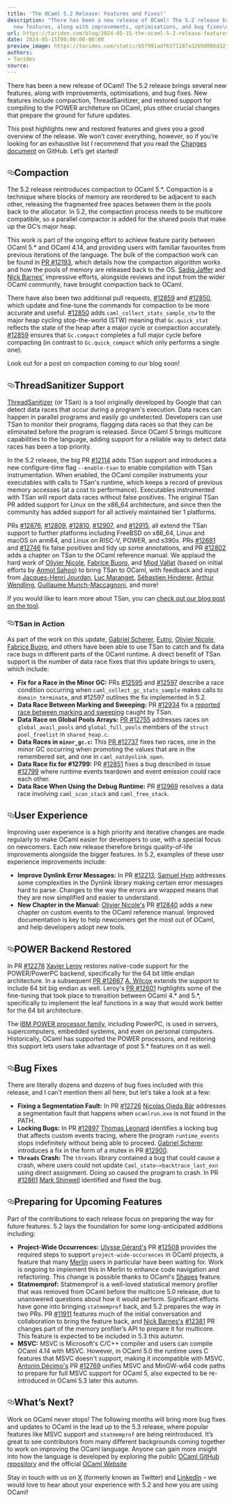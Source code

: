 ```yaml
---
title: 'The OCaml 5.2 Release: Features and Fixes!'
description: "There has been a new release of OCaml! The 5.2 release brings several
  new features, along with improvements, optimisations, and bug fixes\u2026"
url: https://tarides.com/blog/2024-05-15-the-ocaml-5-2-release-features-and-fixes
date: 2024-05-15T00:00:00-00:00
preview_image: https://tarides.com/static/b5f991adf6571187a3269d086d32f31c/0132d/camel-eclipse.jpg
authors:
- Tarides
source:
---
```


<p>There has been a new release of OCaml! The 5.2 release brings several new features, along with improvements, optimisations, and bug fixes. New features include compaction, ThreadSanitizer, and restored support for compiling to the POWER architeture on OCaml, plus other crucial changes that prepare the ground for future updates.</p>
<p>This post highlights new and restored features and gives you a good overview of the release. We won&rsquo;t cover everything, however, so if you&rsquo;re looking for an exhaustive list I recommend that you read the <a href="https://github.com/ocaml/ocaml/blob/5.2/Changes">Changes document</a> on GitHub. Let&rsquo;s get started!</p>
<h2 style="position:relative;"><a href="https://tarides.com/feed.xml#compaction" aria-label="compaction permalink" class="anchor before"><svg aria-hidden="true" focusable="false" height="16" version="1.1" viewbox="0 0 16 16" width="16"><path fill-rule="evenodd" d="M4 9h1v1H4c-1.5 0-3-1.69-3-3.5S2.55 3 4 3h4c1.45 0 3 1.69 3 3.5 0 1.41-.91 2.72-2 3.25V8.59c.58-.45 1-1.27 1-2.09C10 5.22 8.98 4 8 4H4c-.98 0-2 1.22-2 2.5S3 9 4 9zm9-3h-1v1h1c1 0 2 1.22 2 2.5S13.98 12 13 12H9c-.98 0-2-1.22-2-2.5 0-.83.42-1.64 1-2.09V6.25c-1.09.53-2 1.84-2 3.25C6 11.31 7.55 13 9 13h4c1.45 0 3-1.69 3-3.5S14.5 6 13 6z"></path></svg></a>Compaction</h2>
<p>The 5.2 release reintroduces compaction to OCaml 5.*. Compaction is a technique where blocks of memory are reordered to be adjacent to each other, releasing the fragmented free spaces  between them in the pools back to the allocator.  In 5.2, the compaction process needs to be multicore compatible, so a parallel compactor is added for the shared pools that make up the GC&rsquo;s major heap.</p>
<p>This work is part of the ongoing effort to achieve feature parity between OCaml 5.* and OCaml 4.14, and providing users with familiar favourites from previous iterations of the language. The bulk of the compaction work can be found in <a href="https://github.com/ocaml/ocaml/pull/12193">PR #12193</a>, which details how the compaction algorithm works and how the pools of memory are released back to the OS. <a href="https://github.com/sadiqj">Sadiq Jaffer</a> and <a href="https://github.com/NickBarnes">Nick Barnes'</a> impressive efforts, alongside reviews and input from the wider OCaml community, have brought compaction back to OCaml.</p>
<p>There have also been two additional pull requests, <a href="https://github.com/ocaml/ocaml/pull/12859">#12859</a> and <a href="https://github.com/ocaml/ocaml/pull/12850">#12850</a>, which update and fine-tune the commands for compaction to be more accurate and useful. <a href="https://github.com/ocaml/ocaml/pull/12850">#12850</a> adds <code>caml_collect_stats_sample_stw</code> to the major heap cycling stop-the-world (STW) meaning that <code>Gc.quick_stat</code> reflects the state of the heap after a major cycle or compaction accurately. <a href="https://github.com/ocaml/ocaml/pull/12859">#12859</a> ensures that <code>Gc.compact</code> completes a full major cycle before compacting (in contrast to <code>Gc.quick_compact</code> which only performs a single one).</p>
<p>Look out for a post on compaction coming to our blog soon!</p>
<h2 style="position:relative;"><a href="https://tarides.com/feed.xml#threadsanitizer-support" aria-label="threadsanitizer support permalink" class="anchor before"><svg aria-hidden="true" focusable="false" height="16" version="1.1" viewbox="0 0 16 16" width="16"><path fill-rule="evenodd" d="M4 9h1v1H4c-1.5 0-3-1.69-3-3.5S2.55 3 4 3h4c1.45 0 3 1.69 3 3.5 0 1.41-.91 2.72-2 3.25V8.59c.58-.45 1-1.27 1-2.09C10 5.22 8.98 4 8 4H4c-.98 0-2 1.22-2 2.5S3 9 4 9zm9-3h-1v1h1c1 0 2 1.22 2 2.5S13.98 12 13 12H9c-.98 0-2-1.22-2-2.5 0-.83.42-1.64 1-2.09V6.25c-1.09.53-2 1.84-2 3.25C6 11.31 7.55 13 9 13h4c1.45 0 3-1.69 3-3.5S14.5 6 13 6z"></path></svg></a>ThreadSanitizer Support</h2>
<p><a href="https://clang.llvm.org/docs/ThreadSanitizer.html">ThreadSanitizer</a> (or TSan) is a tool originally developed by Google that can detect data races that occur during a program's execution. Data races can happen in parallel programs and easily go undetected. Developers can use TSan to monitor their programs, flagging data races so that they can be eliminated before the program is released. Since OCaml 5 brings multicore capabilities to the language, adding support for a reliable way to detect data races has been a top priority.</p>
<p>In the 5.2 release, the big PR <a href="https://github.com/ocaml/ocaml/pull/12114">#12114</a> adds TSan support and introduces a new configure-time flag <code>--enable-tsan</code> to enable compilation with TSan instrumentation. When enabled, the OCaml compiler instruments your executables with calls to TSan's runtime, which keeps a record of previous memory accesses (at a cost to performance). Executables instrumented with TSan will report data races without false positives. The original TSan PR added support for Linux on the x86_64 architecture, and since then the community has added support for all actively maintained tier 1 platforms.</p>
<p>PRs <a href="https://github.com/ocaml/ocaml/pull/12876">#12876</a>, <a href="https://github.com/ocaml/ocaml/pull/12809">#12809</a>, <a href="https://github.com/ocaml/ocaml/pull/12810">#12810</a>, <a href="https://github.com/ocaml/ocaml/pull/12907">#12907</a>, and <a href="https://github.com/ocaml/ocaml/pull/12915">#12915</a>, all extend the TSan support to further platforms including FreeBSD on x86_64, Linux and macOS on arm64, and Linux on RISC-V, POWER, and s390x. PRs <a href="https://github.com/ocaml/ocaml/pull/12681">#12681</a> and <a href="https://github.com/ocaml/ocaml/pull/12746">#12746</a> fix false positives and tidy up some annotations, and PR <a href="https://github.com/ocaml/ocaml/pull/12802">#12802</a> adds a chapter on TSan to the OCaml reference manual. We applaud the hard work of <a href="https://github.com/OlivierNicole">Olivier Nicole</a>, <a href="https://github.com/fabbing">Fabrice Buoro</a>, and <a href="https://github.com/dustanddreams">Miod Vallat</a> (based on initial efforts by <a href="https://github.com/anmolsahoo25">Anmol Sahoo</a>) to bring TSan to OCaml, with feedback and input from <a href="https://github.com/jhjourdan">Jacques-Henri Jourdan</a>, <a href="https://github.com/maranget">Luc Maranget</a>, <a href="https://github.com/shindere">S&eacute;bastien Hinderer</a>, <a href="https://github.com/art-w">Arthur Wendling</a>, <a href="https://github.com/gadmm">Guillaume Munch-Maccagnoni</a>, and more!</p>
<p>If you would like to learn more about TSan, you can <a href="https://tarides.com/blog/2023-10-18-off-to-the-races-using-threadsanitizer-in-ocaml/">check out our blog post on the tool</a>.</p>
<h3 style="position:relative;"><a href="https://tarides.com/feed.xml#tsan-in-action" aria-label="tsan in action permalink" class="anchor before"><svg aria-hidden="true" focusable="false" height="16" version="1.1" viewbox="0 0 16 16" width="16"><path fill-rule="evenodd" d="M4 9h1v1H4c-1.5 0-3-1.69-3-3.5S2.55 3 4 3h4c1.45 0 3 1.69 3 3.5 0 1.41-.91 2.72-2 3.25V8.59c.58-.45 1-1.27 1-2.09C10 5.22 8.98 4 8 4H4c-.98 0-2 1.22-2 2.5S3 9 4 9zm9-3h-1v1h1c1 0 2 1.22 2 2.5S13.98 12 13 12H9c-.98 0-2-1.22-2-2.5 0-.83.42-1.64 1-2.09V6.25c-1.09.53-2 1.84-2 3.25C6 11.31 7.55 13 9 13h4c1.45 0 3-1.69 3-3.5S14.5 6 13 6z"></path></svg></a>TSan in Action</h3>
<p>As part of the work on this update, <a href="https://github.com/gasche">Gabriel Scherer</a>, <a href="https://github.com/eutro">Eutro</a>, <a href="https://github.com/OlivierNicole">Olivier Nicole</a>, <a href="https://github.com/fabbing">Fabrice Buoro</a>, and others have been able to use TSan to catch and fix data race bugs in different parts of the OCaml runtime. A direct benefit of TSan support is the number of data race fixes that this update brings to users, which include:</p>
<ul>
<li><strong>Fix for a Race in the Minor GC:</strong> PRs <a href="https://github.com/ocaml/ocaml/pull/12595">#12595</a> and <a href="https://github.com/ocaml/ocaml/pull/12597">#12597</a> describe a race condition occurring when <code>caml_collect_gc_stats_sample</code> makes calls to <code>domain_terminate</code>, and #12597 outlines the fix implemented in 5.2.</li>
<li><strong>Data Race Between Marking and Sweeping:</strong> PR <a href="https://github.com/ocaml/ocaml/pull/12934">#12934</a> fix a <a href="https://github.com/ocaml/ocaml/issues/12916">reported race between marking and sweeping</a> caught by TSan.</li>
<li><strong>Data Race on Global Pools Arrays:</strong> <a href="https://github.com/ocaml/ocaml/pull/12755">PR #12755</a> addresses races on <code>global_avail_pools</code> and <code>global_full_pools</code> members of the <code>struct pool_freelist</code> in <code>shared_heap.c</code>.</li>
<li><strong>Data Races in <code>minor_gc.c</code>:</strong> This <a href="https://github.com/ocaml/ocaml/pull/12737">PR #12737</a> fixes two races, one in the minor GC occurring when promoting the values that are in the remembered set, and one in <code>caml_natdynlink_open</code>.</li>
<li><strong>Data Race fix for #12799:</strong> PR <a href="https://github.com/ocaml/ocaml/pull/12851">#12851</a> fixes a bug described in issue <a href="https://github.com/ocaml/ocaml/issues/12799">#12799</a> where runtime events teardown and event emission could race each other.</li>
<li><strong>Data Race When Using the Debug Runtime:</strong> PR <a href="https://github.com/ocaml/ocaml/pull/12969">#12969</a> resolves a data race involving <code>caml_scan_stack</code> and <code>caml_free_stack</code>.</li>
</ul>
<h2 style="position:relative;"><a href="https://tarides.com/feed.xml#user-experience" aria-label="user experience permalink" class="anchor before"><svg aria-hidden="true" focusable="false" height="16" version="1.1" viewbox="0 0 16 16" width="16"><path fill-rule="evenodd" d="M4 9h1v1H4c-1.5 0-3-1.69-3-3.5S2.55 3 4 3h4c1.45 0 3 1.69 3 3.5 0 1.41-.91 2.72-2 3.25V8.59c.58-.45 1-1.27 1-2.09C10 5.22 8.98 4 8 4H4c-.98 0-2 1.22-2 2.5S3 9 4 9zm9-3h-1v1h1c1 0 2 1.22 2 2.5S13.98 12 13 12H9c-.98 0-2-1.22-2-2.5 0-.83.42-1.64 1-2.09V6.25c-1.09.53-2 1.84-2 3.25C6 11.31 7.55 13 9 13h4c1.45 0 3-1.69 3-3.5S14.5 6 13 6z"></path></svg></a>User Experience</h2>
<p>Improving user experience is a high priority and iterative changes are made regularly to make OCaml easier for developers to use, with a special focus on newcomers. Each new release therefore brings quality-of-life improvements alongside the bigger features. In 5.2, examples of these user experience improvements include:</p>
<ul>
<li><strong>Improve Dynlink Error Messages:</strong> In PR <a href="https://github.com/ocaml/ocaml/pull/12213">#12213</a>, <a href="https://github.com/shym">Samuel Hym</a> addresses some complexities in the Dynlink library making certain error messages hard to parse. Changes to the way the errors are wrapped means that they are now simplified and easier to understand.</li>
<li><strong>New Chapter in the Manual:</strong> <a href="https://github.com/OlivierNicole">Olivier Nicole's</a> PR <a href="https://github.com/ocaml/ocaml/pull/12840">#12840</a> adds a new chapter on custom events to the OCaml reference manual. Improved documentation is key to help newcomers get the most out of OCaml, and help developers adopt new tools.</li>
</ul>
<h2 style="position:relative;"><a href="https://tarides.com/feed.xml#power-backend-restored" aria-label="power backend restored permalink" class="anchor before"><svg aria-hidden="true" focusable="false" height="16" version="1.1" viewbox="0 0 16 16" width="16"><path fill-rule="evenodd" d="M4 9h1v1H4c-1.5 0-3-1.69-3-3.5S2.55 3 4 3h4c1.45 0 3 1.69 3 3.5 0 1.41-.91 2.72-2 3.25V8.59c.58-.45 1-1.27 1-2.09C10 5.22 8.98 4 8 4H4c-.98 0-2 1.22-2 2.5S3 9 4 9zm9-3h-1v1h1c1 0 2 1.22 2 2.5S13.98 12 13 12H9c-.98 0-2-1.22-2-2.5 0-.83.42-1.64 1-2.09V6.25c-1.09.53-2 1.84-2 3.25C6 11.31 7.55 13 9 13h4c1.45 0 3-1.69 3-3.5S14.5 6 13 6z"></path></svg></a>POWER Backend Restored</h2>
<p>In PR <a href="https://github.com/ocaml/ocaml/pull/12276">#12276</a> <a href="https://github.com/xavierleroy">Xavier Leroy</a> restores native-code support for the POWER/PowerPC backend, specifically for the 64 bit little endian architecture. In a subsequent <a href="https://github.com/ocaml/ocaml/pull/12667">PR #12667</a> <a href="https://github.com/awilfox">A. Wilcox</a> extends the support to include 64 bit big endian as well. Leroy's <a href="https://github.com/ocaml/ocaml/pull/12601">PR #12601</a> highlights some of the fine-tuning that took place to transition between OCaml 4.* and 5.*, specifically to implement the leaf functions in a way that would work better for the 64 bit architecture.</p>
<p>The <a href="https://en.wikipedia.org/wiki/IBM_Power_Systems#:~:text=IBM%20Power%20Systems%20is%20a,and%20System%20i%20product%20lines.">IBM POWER processor family</a>, including PowerPC, is used in servers, supercomputers, embedded systems, and even on personal computers. Historically, OCaml has supported the POWER processors, and restoring this support lets users take advantage of post 5.* features on it as well.</p>
<h2 style="position:relative;"><a href="https://tarides.com/feed.xml#bug-fixes" aria-label="bug fixes permalink" class="anchor before"><svg aria-hidden="true" focusable="false" height="16" version="1.1" viewbox="0 0 16 16" width="16"><path fill-rule="evenodd" d="M4 9h1v1H4c-1.5 0-3-1.69-3-3.5S2.55 3 4 3h4c1.45 0 3 1.69 3 3.5 0 1.41-.91 2.72-2 3.25V8.59c.58-.45 1-1.27 1-2.09C10 5.22 8.98 4 8 4H4c-.98 0-2 1.22-2 2.5S3 9 4 9zm9-3h-1v1h1c1 0 2 1.22 2 2.5S13.98 12 13 12H9c-.98 0-2-1.22-2-2.5 0-.83.42-1.64 1-2.09V6.25c-1.09.53-2 1.84-2 3.25C6 11.31 7.55 13 9 13h4c1.45 0 3-1.69 3-3.5S14.5 6 13 6z"></path></svg></a>Bug Fixes</h2>
<p>There are literally dozens and dozens of bug fixes included with this release, and I can&rsquo;t mention them all here, but let&rsquo;s take a look at a few:</p>
<ul>
<li><strong>Fixing a Segmentation Fault:</strong> In PR <a href="https://github.com/ocaml/ocaml/pull/12726">#12726</a> <a href="https://github.com/nojb">Nicolas Ojeda B&auml;r</a> addresses a segmentation fault that happens when <code>ocamlrun.exe</code> is not found in the PATH.</li>
<li><strong>Locking Bugs:</strong> In PR <a href="https://github.com/ocaml/ocaml/issues/12897">#12897</a> <a href="https://github.com/talex5">Thomas Leonard</a> identifies a locking bug that affects custom events tracing, where the program <code>runtime_events</code> stops indefinitely without being able to proceed.  <a href="https://github.com/gasche">Gabriel Scherer</a> introduces a fix in the form of a mutex in PR <a href="https://github.com/ocaml/ocaml/pull/12900">#12900</a>.</li>
<li><strong><code>Threads</code> Crash:</strong> The <code>threads</code> library contained a bug that could cause a crash, where users could not update <code>Caml_state&ndash;&gt;backtrace_last_exn</code> using direct assignment. Doing so caused the program to crash. In PR <a href="https://github.com/ocaml/ocaml/pull/12861">#12861</a> <a href="https://github.com/mshinwell">Mark Shinwell</a> identified and fixed the bug.</li>
</ul>
<h2 style="position:relative;"><a href="https://tarides.com/feed.xml#preparing-for-upcoming-features" aria-label="preparing for upcoming features permalink" class="anchor before"><svg aria-hidden="true" focusable="false" height="16" version="1.1" viewbox="0 0 16 16" width="16"><path fill-rule="evenodd" d="M4 9h1v1H4c-1.5 0-3-1.69-3-3.5S2.55 3 4 3h4c1.45 0 3 1.69 3 3.5 0 1.41-.91 2.72-2 3.25V8.59c.58-.45 1-1.27 1-2.09C10 5.22 8.98 4 8 4H4c-.98 0-2 1.22-2 2.5S3 9 4 9zm9-3h-1v1h1c1 0 2 1.22 2 2.5S13.98 12 13 12H9c-.98 0-2-1.22-2-2.5 0-.83.42-1.64 1-2.09V6.25c-1.09.53-2 1.84-2 3.25C6 11.31 7.55 13 9 13h4c1.45 0 3-1.69 3-3.5S14.5 6 13 6z"></path></svg></a>Preparing for Upcoming Features</h2>
<p>Part of the contributions to each release focus on preparing the way for future features. 5.2 lays the foundation for some long-anticipated additions including:</p>
<ul>
<li><strong>Project-Wide Occurrences:</strong> <a href="https://github.com/voodoos">Ulysse G&eacute;rard's</a> PR <a href="https://github.com/ocaml/ocaml/pull/12508">#12508</a> provides the required steps to support <code>project-wide-occurences</code> in OCaml projects, a feature that many <a href="https://github.com/ocaml/merlin">Merlin</a> users in particular have been waiting for. Work is ongoing to implement this in Merlin to enhance code navigation and refactoring. This change is possible thanks to OCaml's <a href="https://icfp22.sigplan.org/details/mlfamilyworkshop-2022-papers/10/Module-Shapes-for-Modern-Tooling">Shapes</a> feature.</li>
<li><strong>Statmemprof:</strong> Statmemprof is a well-loved statistical memory profiler that was removed from OCaml before the multicore 5.0 release, due to unanswered questions about how it would perform. Significant efforts have gone into bringing <code>statmemprof</code> back, and 5.2 prepares the way in two PRs. PR <a href="https://github.com/ocaml/ocaml/issues/11911">#11911</a> features much of the initial conversation and collaboration to bring the feature back, and <a href="https://github.com/NickBarnes">Nick Barnes's</a> <a href="https://github.com/ocaml/ocaml/pull/12381">#12381</a> PR changes part of the memory profiler&rsquo;s API to prepare it for multicore. This feature is expected to be included in 5.3 this autumn.</li>
<li><strong>MSVC:</strong> MSVC is Microsoft's C/C++ compiler and users can compile OCaml 4.14 with MSVC. However, in OCaml 5.0 the runtime uses C features that MSVC doesn't support, making it incompatible with MSVC. <a href="https://github.com/MisterDA">Antonin D&eacute;cimo's</a> PR <a href="https://github.com/ocaml/ocaml/pull/12769">#12769</a> unifies MSVC and MinGW-w64 code paths to prepare for full MSVC support for OCaml 5, also expected to be re-introduced in OCaml 5.3 later this autumn.</li>
</ul>
<h2 style="position:relative;"><a href="https://tarides.com/feed.xml#whats-next" aria-label="whats next permalink" class="anchor before"><svg aria-hidden="true" focusable="false" height="16" version="1.1" viewbox="0 0 16 16" width="16"><path fill-rule="evenodd" d="M4 9h1v1H4c-1.5 0-3-1.69-3-3.5S2.55 3 4 3h4c1.45 0 3 1.69 3 3.5 0 1.41-.91 2.72-2 3.25V8.59c.58-.45 1-1.27 1-2.09C10 5.22 8.98 4 8 4H4c-.98 0-2 1.22-2 2.5S3 9 4 9zm9-3h-1v1h1c1 0 2 1.22 2 2.5S13.98 12 13 12H9c-.98 0-2-1.22-2-2.5 0-.83.42-1.64 1-2.09V6.25c-1.09.53-2 1.84-2 3.25C6 11.31 7.55 13 9 13h4c1.45 0 3-1.69 3-3.5S14.5 6 13 6z"></path></svg></a>What&rsquo;s Next?</h2>
<p>Work on OCaml never stops! The following months will bring more bug fixes and updates to OCaml in the lead up to the 5.3 release, where popular features like MSVC support and <code>statmemprof</code> are being reintroduced. It&rsquo;s great to see contributors from many different backgrounds coming together to work on improving the OCaml language. Anyone can gain more insight into how the language is developed by exploring the public <a href="https://github.com/ocaml/ocaml">OCaml GitHub repository</a> and the official <a href="https://ocaml.org">OCaml Website</a></p>
<p>Stay in touch with us on <a href="https://twitter.com/tarides_">X</a> (formerly known as Twitter) and <a href="https://www.linkedin.com/company/tarides">LinkedIn</a> &ndash; we would love to hear about your experience with 5.2 and how you are using OCaml!</p>
